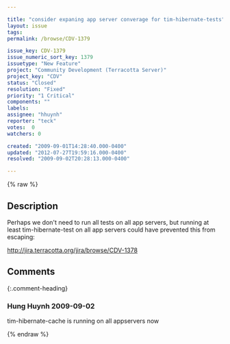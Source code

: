 ```yaml
---

title: "consider expaning app server converage for tim-hibernate-tests"
layout: issue
tags: 
permalink: /browse/CDV-1379

issue_key: CDV-1379
issue_numeric_sort_key: 1379
issuetype: "New Feature"
project: "Community Development (Terracotta Server)"
project_key: "CDV"
status: "Closed"
resolution: "Fixed"
priority: "1 Critical"
components: ""
labels: 
assignee: "hhuynh"
reporter: "teck"
votes:  0
watchers: 0

created: "2009-09-01T14:28:40.000-0400"
updated: "2012-07-27T19:59:16.000-0400"
resolved: "2009-09-02T20:28:13.000-0400"

---
```




{% raw %}



## Description

<div markdown="1" class="description">

Perhaps we don't need to run all tests on all app servers, but running at least tim-hibernate-test on all app servers could have prevented this from escaping:

http://jira.terracotta.org/jira/browse/CDV-1378



</div>

## Comments


{:.comment-heading}
### **Hung Huynh** <span class="date">2009-09-02</span>

<div markdown="1" class="comment">

tim-hibernate-cache is running on all appservers now

</div>



{% endraw %}

